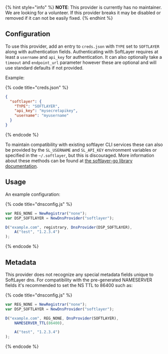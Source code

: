 {% hint style="info" %}
**NOTE**: This provider is currently has no maintainer. We are looking for
a volunteer. If this provider breaks it may be disabled or removed if
it can not be easily fixed.
{% endhint %}

## Configuration

To use this provider, add an entry to `creds.json` with `TYPE` set to `SOFTLAYER`
along with authentication fields.
Authenticating with SoftLayer requires at least a `username` and `api_key` for authentication. It can also optionally take a `timeout` and `endpoint_url` parameter however these are optional and will use standard defaults if not provided.

Example:

{% code title="creds.json" %}
```json
{
  "softlayer": {
    "TYPE": "SOFTLAYER",
    "api_key": "mysecretapikey",
    "username": "myusername"
  }
}
```
{% endcode %}

To maintain compatibility with existing softlayer CLI services these can also be provided by the `SL_USERNAME` and `SL_API_KEY` environment variables or specified in the `~/.softlayer`, but this is discouraged. More information about these methods can be found at [the softlayer-go library documentation](https://github.com/softlayer/softlayer-go#sessions).

## Usage

An example configuration:

{% code title="dnsconfig.js" %}
```javascript
var REG_NONE = NewRegistrar("none");
var DSP_SOFTLAYER = NewDnsProvider("softlayer");

D("example.com", registrary, DnsProvider(DSP_SOFTLAYER),
    A("test", "1.2.3.4")
);
```
{% endcode %}

## Metadata
This provider does not recognize any special metadata fields unique to SoftLayer dns.
For compatibility with the pre-generated NAMESERVER fields it's recommended to set the NS TTL to 86400 such as:

{% code title="dnsconfig.js" %}
```javascript
var REG_NONE = NewRegistrar("none");
var DSP_SOFTLAYER = NewDnsProvider("softlayer");

D("example.com", REG_NONE, DnsProvider(SOFTLAYER),
    NAMESERVER_TTL(86400),

    A("test", "1.2.3.4")
);
```
{% endcode %}
